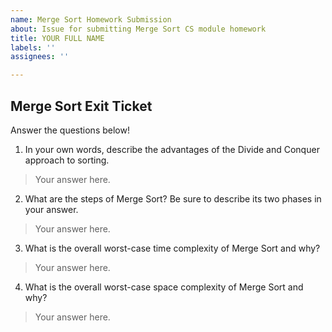 ```yaml
---
name: Merge Sort Homework Submission
about: Issue for submitting Merge Sort CS module homework
title: YOUR FULL NAME
labels: ''
assignees: ''

---
```


## Merge Sort Exit Ticket

Answer the questions below! 

1. In your own words, describe the advantages of the Divide and Conquer approach to sorting. 
> Your answer here. 

2. What are the steps of Merge Sort? Be sure to describe its two phases in your answer. 
> Your answer here. 

3. What is the overall worst-case time complexity of Merge Sort and why? 
> Your answer here. 

4. What is the overall worst-case space complexity of Merge Sort and why? 
> Your answer here.
